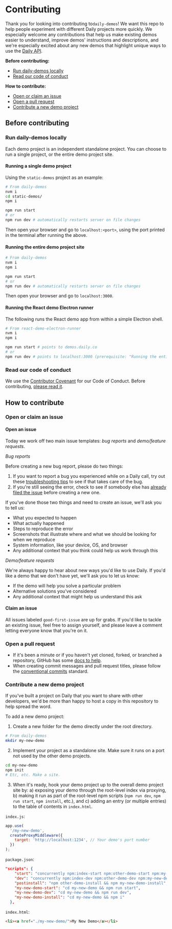 # Contributing 
Thank you for looking into contributing to`daily-demos`! We want this repo to help people experiment with different Daily projects more quickly. We especially welcome any contributions that help us make existing demos easier to understand, improve demos' instructions and descriptions, and we're especially excited about any new demos that highlight unique ways to use the [Daily API](https://docs.daily.co/reference). 

**Before contributing:** 
* [Run daily-demos locally](#run-daily-demos-locally) 
* [Read our code of conduct](#read-our-code-of-conduct) 

**How to contribute:** 
* [Open or claim an issue](#open-or-claim-an-issue) 
* [Open a pull request](#open-a-pull-request) 
* [Contribute a new demo project](#contribute-a-new-demo-project) 

## Before contributing 
### Run daily-demos locally 
Each demo project is an independent standalone project. You can choose to run a single project, or the entire demo project site.

#### Running a single demo project 
Using the `static-demos` project as an example:
```bash
# From daily-demos
nvm i
cd static-demos/
npm i

npm run start
# or
npm run dev # automatically restarts server on file changes
```

Then open your browser and go to `localhost:<port>`, using the port printed in the terminal after running the above.

#### Running the entire demo project site
```bash
# From daily-demos
nvm i
npm i

npm run start
# or
npm run dev # automatically restarts server on file changes
```
Then open your browser and go to `localhost:3000`.

#### Running the React demo Electron runner
The following runs the React demo app from within a simple Electron shell.
```bash
# From react-demo-electron-runner
nvm i
npm i

npm run start # points to demos.daily.co
# or
npm run dev # points to localhost:3000 (prerequisite: "Running the entire demo project site")
```

### Read our code of conduct 
We use the [Contributor Covenant](https://www.contributor-covenant.org/) for our Code of Conduct. Before contributing, [please read it](CODE-OF-CONDUCT.md). 

## How to contribute 
### Open or claim an issue 
#### Open an issue 
Today we work off two main issue templates: _bug reports_ and _demo/feature requests_. 

_Bug reports_ 

Before creating a new bug report, please do two things: 

1) If you want to report a bug you experienced while on a Daily call, try out these [troubleshooting tips](https://help.daily.co/en/articles/2303117-top-troubleshooting-tips) to see if that takes care of the bug. 
2) If you're still seeing the error, check to see if somebody else has [already filed the issue](https://github.com/daily-co/daily-demos/issues) before creating a new one.

If you've done those two things and need to create an issue, we'll ask you to tell us: 
* What you expected to happen 
* What actually happened 
* Steps to reproduce the error 
* Screenshots that illustrate where and what we should be looking for when we reproduce 
* System information, like your device, OS, and browser 
* Any additional context that you think could help us work through this 

_Demo/feature requests_ 

We're always happy to hear about new ways you'd like to use Daily. If you'd like a demo that we don't have yet, we'll ask you to let us know: 
* If the demo will help you solve a particular problem 
* Alternative solutions you've considered 
* Any additional context that might help us understand this ask 

#### Claim an issue 
All issues labeled `good-first-issue` are up for grabs. If you'd like to tackle an existing issue, feel free to assign yourself, and please leave a comment letting everyone know that you're on it. 

### Open a pull request 
* If it's been a minute or if you haven't yet cloned, forked, or branched a repository, GitHub has some [docs to help](https://docs.github.com/en/github/collaborating-with-issues-and-pull-requests).
* When creating commit messages and pull request titles, please follow the [conventional commits](https://www.conventionalcommits.org/en/v1.0.0/) standard. 

### Contribute a new demo project 
If you've built a project on Daily that you want to share with other developers, we'd be more than happy to host a copy in this repository to help spread the word.  

To add a new demo project:

1. Create a new folder for the demo directly under the root directory.

```bash
# From daily-demos
mkdir my-new-demo
```

2. Implement your project as a standalone site. Make sure it runs on a port not used by the other demo projects.

```bash
cd my-new-demo
npm init
# Etc, etc. Make a site.
```

3. When it's ready, hook your demo project up to the overall demo project site by: a) exposing your demo through the root-level index via proxying, b) making it run as part of the root-level npm scripts (`npm run dev`, `npm run start`, `npm install`, etc.), and c) adding an entry (or multiple entries) to the table of contents in `index.html`.

`index.js`:

```javascript
app.use(
  '/my-new-demo',
  createProxyMiddleware({
    target: 'http://localhost:1234', // Your demo's port number
  })
);
```

`package.json`:

```json
"scripts": {
    "start": "concurrently npm:index-start npm:other-demo-start npm:my-new-demo-start",
    "dev": "concurrently npm:index-dev npm:other-demo-dev npm:my-new-demo-dev",
    "postinstall": "npm other-demo-install && npm my-new-demo-install",
    "my-new-demo-start": "cd my-new-demo && npm run start",
    "my-new-demo-dev": "cd my-new-demo && npm run dev",
    "my-new-demo-install": "cd my-new-demo && npm i"
  },
```

`index.html`:

```html
<li><a href="./my-new-demo/">My New Demo</a></li>
```